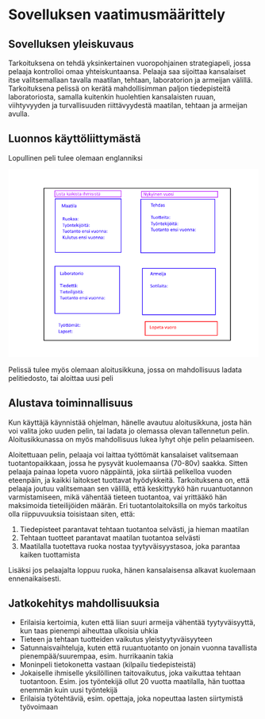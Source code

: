 # Sovelluksen vaatimusmäärittely

## Sovelluksen yleiskuvaus
Tarkoituksena on tehdä yksinkertainen vuoropohjainen strategiapeli, jossa pelaaja kontrolloi omaa yhteiskuntaansa. Pelaaja saa sijoittaa kansalaiset itse valitsemallaan tavalla maatilan, tehtaan, laboratorion ja armeijan välillä. Tarkoituksena pelissä on kerätä mahdollisimman paljon tiedepisteitä laboratoriosta, samalla kuitenkin huolehtien kansalaisten ruuan, viihtyvyyden ja turvallisuuden riittävyydestä maatilan, tehtaan ja armeijan avulla.

## Luonnos käyttöliittymästä
Lopullinen peli tulee olemaan englanniksi

![kuva](https://github.com/PinguKoodi/otm-harjoitustyo/blob/master/dokumentointi/Yhteiskunta_UI.png)

Pelissä tulee myös olemaan aloitusikkuna, jossa on mahdollisuus ladata pelitiedosto, tai aloittaa uusi peli

## Alustava toiminnallisuus
Kun käyttäjä käynnistää ohjelman, hänelle avautuu aloitusikkuna, josta hän voi valita joko uuden pelin, tai ladata jo olemassa olevan tallennetun pelin. Aloitusikkunassa on myös mahdollisuus lukea lyhyt ohje pelin pelaamiseen.

Aloitettuaan pelin, pelaaja voi laittaa työttömät kansalaiset valitsemaan tuotantopaikkaan, jossa he pysyvät kuolemaansa (70-80v) saakka. Sitten pelaaja painaa lopeta vuoro näppäintä, joka siirtää pelikelloa vuoden eteenpäin, ja kaikki laitokset tuottavat hyödykkeitä. Tarkoituksena on, että pelaaja joutuu valitsemaan sen välillä, että keskittyykö hän ruuantuotannon varmistamiseen, mikä vähentää tieteen tuotantoa, vai yrittääkö hän maksimoida tieteilijöiden määrän. Eri tuotantolaitoksilla on myös tarkoitus olla riippuvuuksia toisistaan siten, että:
1. Tiedepisteet parantavat tehtaan tuotantoa selvästi, ja hieman maatilan
2. Tehtaan tuotteet parantavat maatilan tuotantoa selvästi
3. Maatilalla tuotettava ruoka nostaa tyytyväisyystasoa, joka parantaa kaiken tuottamista

Lisäksi jos pelaajalta loppuu ruoka, hänen kansalaisensa alkavat kuolemaan ennenaikaisesti.

## Jatkokehitys mahdollisuuksia
- Erilaisia kertoimia, kuten että liian suuri armeija vähentää tyytyväisyyttä, kun taas pienempi aiheuttaa ulkoisia uhkia
- Tieteen ja tehtaan tuotteiden vaikutus yleistyytyväisyyteen
- Satunnaisvaihteluja, kuten että ruuantuotanto on jonain vuonna tavallista pienempää/suurempaa, esim. hurrikaanin takia
- Moninpeli tietokonetta vastaan (kilpailu tiedepisteistä)
- Jokaiselle ihmiselle yksilöllinen taitovaikutus, joka vaikuttaa tehtaan tuotantoon. Esim. jos työntekijä ollut 20 vuotta maatilalla, hän tuottaa enemmän kuin uusi työntekijä
- Erilaisia työtehtäviä, esim. opettaja, joka nopeuttaa lasten siirtymistä työvoimaan

